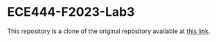 # ECE444-F2023-Lab3

This repository is a clone of the original repository available at [this link](https://github.com/miguelgrinberg/flasky).
